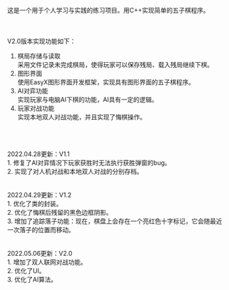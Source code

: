 这是一个用于个人学习与实践的练习项目。用C++实现简单的五子棋程序。<br/>
<br/>
<br/>
<br/>
V2.0版本实现功能如下：<br/>
1. 棋局存储与读取<br/>
采用文件记录未完成棋局，使得玩家可以保存残局、载入残局继续下棋。<br/>
2. 图形界面<br/>
使用EasyX图形界面开发框架，实现具有图形界面的五子棋程序。<br/>
3. AI对弈功能<br/>
实现玩家与电脑AI下棋的功能，AI具有一定的逻辑。<br/>
4. 玩家对战功能<br/>
实现本地双人对战功能，并且实现了悔棋操作。<br/>
<br/>
<br/>
<br/>
2022.04.28更新：V1.1<br/>
1. 修复了AI对弈情况下玩家获胜时无法执行获胜弹窗的bug。<br/>
2. 实现了对人机对战和本地双人对战的分别存档。<br/>
<br/>
<br/>
2022.04.29更新：V1.2<br/>
1. 优化了类的封装。<br/>
2. 优化了悔棋后残留的黑色边框阴影。<br/>
3. 增加了追踪落子功能：现在，棋盘上会存在一个亮红色十字标记，它会随最近一次落子的位置而移动。<br/>
<br/>
<br/>
2022.05.06更新：V2.0<br/>
1. 增加了双人联网对战功能。<br/>
2. 优化了UI。<br/>
3. 优化了AI算法。<br/>
